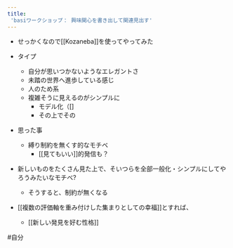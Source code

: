 ```yaml
---
title:
 'basiワークショップ： 興味関心を書き出して関連見出す'
---
```


- せっかくなので[[Kozaneba]]を使ってやってみた

- タイプ
    - 自分が思いつかないようなエレガントさ
    - 未踏の世界へ進歩している感じ
    - 人のため系
    - 複雑そうに見えるのがシンプルに
        - モデル化（[]
        - その上でその

- 思った事
    - 縛り制約を無くす的なモチベ
        - [[見てもいい]]的発信も？

- 新しいものをたくさん見た上で、そいつらを全部一般化・シンプルにしてやろうみたいなモチベ?
    - そうすると、制約が無くなる

- [[複数の評価軸を重み付けした集まりとしての幸福]]とすれば、
    - [[新しい発見を好む性格]]


#自分